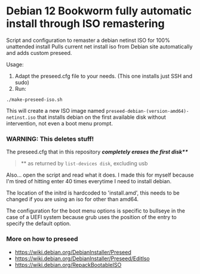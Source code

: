 # Debian 12  Bookworm fully automatic install through ISO remastering
Script and configuration to remaster a debian netinst ISO for 100% unattended install
Pulls current net install iso from Debian site automatically and adds custom preseed.

Usage:

1. Adapt the preseed.cfg file to your needs. (This one installs just SSH and sudo)
2. Run:
```
./make-preseed-iso.sh 
```
This will create a new ISO image named `preseed-debian-(version-amd64)-netinst.iso` that
installs debian on the first available disk without intervention, not even a boot menu prompt.

### WARNING: This deletes stuff!

The preseed.cfg that in this repository ***completely erases the first disk\*\****

> ** as returned by `list-devices disk`, excluding usb

Also... open the script and read what it does. I made this for myself because I'm tired of hitting
enter 40 times everytime I need to install debian.

The location of the initrd is hardcoded to 'install.amd', this needs to be changed if you are using an iso
for other than amd64.

The configuration for the boot menu options is specific to bullseye in the case of a UEFI system because grub uses the position of the entry to specify the default option.

### More on how to preseed
* https://wiki.debian.org/DebianInstaller/Preseed
* https://wiki.debian.org/DebianInstaller/Preseed/EditIso
* https://wiki.debian.org/RepackBootableISO
